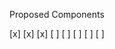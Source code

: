 Proposed Components

[x] <AuthIndex />
[x] <AuthGuard />
[x] <HydrateAccount />
[ ] <AdminGuard />
[ ] <Dashboard />
[ ] <UsersList />
[ ] <Login />
[ ] <Register />

